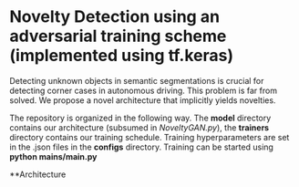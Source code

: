 # Novelty Detection using an adversarial training scheme (implemented using tf.keras)
Detecting unknown objects in semantic segmentations is crucial for detecting corner cases in autonomous driving. This problem is far from solved. We propose a novel architecture that implicitly yields novelties.

The repository is organized in the following way. The **model** directory contains our architecture (subsumed in *NoveltyGAN.py*), the **trainers** directory contains our training schedule. 
Training hyperparameters are set in the .json files in the **configs** directory. Training can be started using **python mains/main.py**

**Architecture
